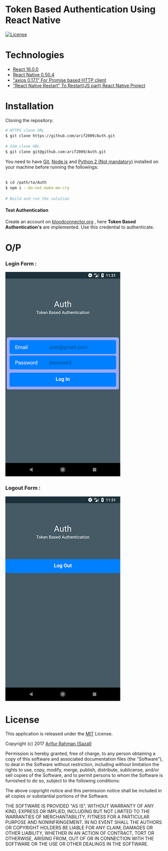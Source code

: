 # Token Based Authentication Using React Native

[![License](https://img.shields.io/npm/l/express.svg)](http://opensource.org/licenses/MIT)

# Technologies

* [React 16.0.0](https://reactjs.org/)
* [React Native 0.50.4](https://facebook.github.io/react-native/)
* ["axios 0.17.1" For Promise based HTTP client](https://github.com/axios/axios)
* ["React Native Restart" To Restart(JS part) React Native Project](https://github.com/avishayil/react-native-restart)

# Installation

Cloning the repository:

```bash
# HTTPS clone URL
$ git clone https://github.com/arif2009/Auth.git

# SSH clone URL
$ git clone git@github.com:arif2009/Auth.git
```

You need to have [Git](https://git-scm.com/), [Node.js](https://nodejs.org/en/) and [Python 2 (Not mandatory)](https://www.python.org/) installed on your machine before running the followings:

```bash

$ cd /path/to/Auth
$ npm i --do-not-make-me-cry

# Build and run the solution
```

#### Test Authentication 
Create an account on [bloodconnector.org](http://bloodconnector.org/#!/signup) , here **Token Based Authentication's** are implemented. Use this credential to authenticate.

# O/P

### Login Form :
![Login Form](https://github.com/arif2009/Auth/blob/master/LoginForm.png)

### Logout Form :
![Logout Form](https://github.com/arif2009/Auth/blob/master/LogoutForm.png)

# License

This application is released under the [MIT](http://www.opensource.org/licenses/MIT) License.

Copyright (c) 2017 [Arifur Rahman (Sazal)](http://arifur-rahman-sazal.blogspot.com/)

Permission is hereby granted, free of charge, to any person obtaining a copy of this software and associated documentation files (the "Software"), to deal in the Software without restriction, including without limitation the rights to use, copy, modify, merge, publish, distribute, sublicense, and/or sell copies of the Software, and to permit persons to whom the Software is furnished to do so, subject to the following conditions:

The above copyright notice and this permission notice shall be included in all copies or substantial portions of the Software.

THE SOFTWARE IS PROVIDED "AS IS", WITHOUT WARRANTY OF ANY KIND, EXPRESS OR IMPLIED, INCLUDING BUT NOT LIMITED TO THE WARRANTIES OF MERCHANTABILITY, FITNESS FOR A PARTICULAR PURPOSE AND NONINFRINGEMENT. IN NO EVENT SHALL THE AUTHORS OR COPYRIGHT HOLDERS BE LIABLE FOR ANY CLAIM, DAMAGES OR OTHER LIABILITY, WHETHER IN AN ACTION OF CONTRACT, TORT OR OTHERWISE, ARISING FROM, OUT OF OR IN CONNECTION WITH THE SOFTWARE OR THE USE OR OTHER DEALINGS IN THE SOFTWARE.
